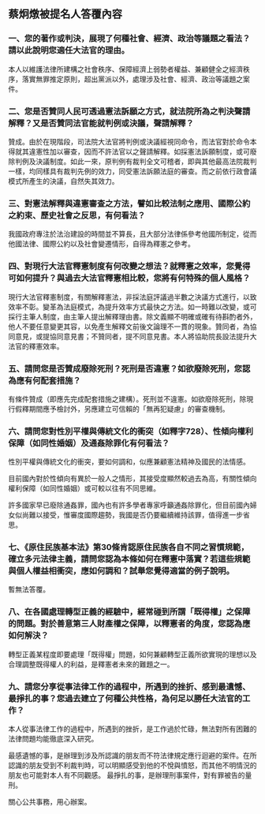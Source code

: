 ## 蔡炯燉被提名人答覆內容

### 一、您的著作或判決，展現了何種社會、經濟、政治等議題之看法？請以此說明您適任大法官的理由。

本人以維護法律所建構之社會秩序、保障經濟上弱勢者權益、兼顧健全之經濟秩序，落實無罪推定原則，超出黨派以外，處理涉及社會、經濟、政治等議題之案件。

### 二、您是否贊同人民可透過憲法訴願之方式，就法院所為之判決聲請解釋？又是否贊同法官能就判例或決議，聲請解釋？

贊成。由於在現階段，司法院大法官將判例或決議經視同命令，而法官對於命令本得就其違憲性加以審查，因而不許法官以之聲請解釋。如採憲法訴願制度，或可廢除判例及決議制度。如此一來，原判例有裁判全文可稽者，即與其他最高法院裁判一樣，均同樣具有裁判先例的效力，同受憲法訴願法庭的審查。而之前依行政會議模式所產生的決議，自然失其效力。

### 三、對憲法解釋與違憲審查之方法，譬如比較法制之應用、國際公約之約束、歷史社會之反思，有何看法？

我國政府專注於法治建設的時間並不算長，且大部分法律係參考他國所制定，從而他國法律、國際公約以及社會變遷情形，自得為釋憲之參考。

### 四、對現行大法官釋憲制度有何改變之想法？就釋憲之效率，您覺得可如何提升？與過去大法官釋憲相比較，您將有何特殊的個人風格？

現行大法官釋憲制度，有關解釋憲法，非採法庭評議過半數之決議方式進行，以致效率不彰。變革為法庭模式，為提升效率方式最快之方法。如一時難以改變，或可採行主筆人制度，由主筆人提出解釋理由書。除文義顯不明確或確有待斟酌者外，他人不要任意變更其容，以免產生解釋文前後文論理不一貫的現象。贊同者，為協同意見，或提協同意見書；不贊同者，提不同意見書。本人將協助院長設法提升大法官的釋憲效率。

### 五、請問您是否贊成廢除死刑？死刑是否違憲？如欲廢除死刑，您認為應有何配套措施？

有條件贊成（即應先完成配套措施之建構）。死刑並不違憲。如欲廢除死刑，除現行假釋期間應予檢討外，另應建立可信賴的「無再犯疑慮」的審查機制。

### 六、請問您對性別平權與傳統文化的衝突（如釋字728）、性傾向權利保障（如同性婚姻）及通姦除罪化有何看法？

性別平權與傳統文化的衝突，要如何調和，似應兼顧憲法精神及國民的法情感。

目前國內對於性傾向有異於一般人之情形，其接受度顯然較過去為高，有關性傾向權利保障（如同性婚姻）或可較以往有不同思維。

許多國家早已廢除通姦罪，國內也有許多學者專家呼籲通姦除罪化，但目前國內婦女似尚難以接受，惟審度國際趨勢，我國是否仍要繼續維持該罪，值得進一步省思。

### 七、《原住民族基本法》第30條肯認原住民族各自不同之習慣規範，確立多元法律主義，請問您認為本條如何在釋憲中落實？若這些規範與個人權益相衝突，應如何調和？試舉您覺得適當的例子說明。

暫無法答覆。

### 八、在各國處理轉型正義的經驗中，經常碰到所謂「既得權」之保障的問題。對於善意第三人財產權之保障，以釋憲者的角度，您認為應如何解決？

轉型正義某程度即要處理「既得權」問題，如何兼顧轉型正義所欲實現的理想以及合理調整既得權人的利益，是釋憲者未來的難題之一。

### 九、請您分享從事法律工作的過程中，所遇到的挫折、感到最遺憾、最掙扎的事？您過去建立了何種公共性格，為何足以勝任大法官的工作？

本人從事法律工作的過程中，所遇到的挫折，是工作過於忙碌，無法對所有困難的法律問題均能徹底深入研究。

最感遺憾的事，是辦理到涉及所認識的朋友而不符法律規定應行迴避的案件。在所認識的朋友受到不利裁判時，可以明顯感受到他的不悅與憤怒，而其他不明情況的朋友也可能對本人有不同觀感。
最掙扎的事，是辦理刑事案件，對有罪被告的量刑。

關心公共事務，用心辦案。
